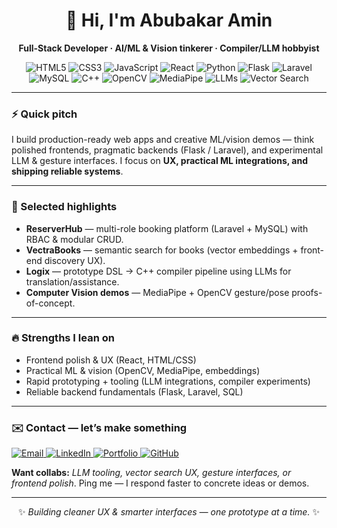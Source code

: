 <!-- Paste this into README.md of repo named: AbubakarAmin -->

<div align="center">

# 👋 Hi, I'm **Abubakar Amin**

**Full-Stack Developer · AI/ML & Vision tinkerer · Compiler/LLM hobbyist**

<!-- Skills row (top) -->
<p>
  <img alt="HTML5" src="https://img.shields.io/badge/HTML5-%23E34F26?style=for-the-badge&logo=html5&logoColor=white"/>
  <img alt="CSS3" src="https://img.shields.io/badge/CSS3-%231572B6?style=for-the-badge&logo=css3&logoColor=white"/>
  <img alt="JavaScript" src="https://img.shields.io/badge/JavaScript-%23F7DF1E?style=for-the-badge&logo=javascript&logoColor=black"/>
  <img alt="React" src="https://img.shields.io/badge/React-%2361DAFB?style=for-the-badge&logo=react&logoColor=black"/>
  <img alt="Python" src="https://img.shields.io/badge/Python-%2314354C?style=for-the-badge&logo=python&logoColor=white"/>
  <img alt="Flask" src="https://img.shields.io/badge/Flask-%23000?style=for-the-badge&logo=flask&logoColor=white"/>
  <img alt="Laravel" src="https://img.shields.io/badge/Laravel-%23FF2D20?style=for-the-badge&logo=laravel&logoColor=white"/>
  <img alt="MySQL" src="https://img.shields.io/badge/MySQL-%230070A0?style=for-the-badge&logo=mysql&logoColor=white"/>
  <img alt="C++" src="https://img.shields.io/badge/C++-%2300599C?style=for-the-badge&logo=c%2B%2B&logoColor=white"/>
  <img alt="OpenCV" src="https://img.shields.io/badge/OpenCV-%23000000?style=for-the-badge&logo=opencv&logoColor=white"/>
  <img alt="MediaPipe" src="https://img.shields.io/badge/MediaPipe-%233A3A3A?style=for-the-badge&logo=google&logoColor=white"/>
  <img alt="LLMs" src="https://img.shields.io/badge/LLMs-%23FF7A00?style=for-the-badge"/>
  <img alt="Vector Search" src="https://img.shields.io/badge/Vector_Search-%23007ACC?style=for-the-badge"/>
</p>

</div>

---

### ⚡ Quick pitch
I build production-ready web apps and creative ML/vision demos — think polished frontends, pragmatic backends (Flask / Laravel), and experimental LLM & gesture interfaces. I focus on **UX, practical ML integrations, and shipping reliable systems**.

---

### 🔭 Selected highlights
- **ReserverHub** — multi-role booking platform (Laravel + MySQL) with RBAC & modular CRUD.  
- **VectraBooks** — semantic search for books (vector embeddings + front-end discovery UX).  
- **Logix** — prototype DSL → C++ compiler pipeline using LLMs for translation/assistance.  
- **Computer Vision demos** — MediaPipe + OpenCV gesture/pose proofs-of-concept.

---

### 🔥 Strengths I lean on
- Frontend polish & UX (React, HTML/CSS)  
- Practical ML & vision (OpenCV, MediaPipe, embeddings)  
- Rapid prototyping + tooling (LLM integrations, compiler experiments)  
- Reliable backend fundamentals (Flask, Laravel, SQL)

---

### ✉️ Contact — let’s make something
<p>
  <a href="mailto:abubakaramin100@gmail.com">
    <img alt="Email" src="https://img.shields.io/badge/Email-✉️%20abubakaramin100@gmail.com-1DA1F2?style=for-the-badge&logo=gmail&logoColor=white"/>
  </a>
  <a href="https://www.linkedin.com/in/developer-abubakar-amin/">
    <img alt="LinkedIn" src="https://img.shields.io/badge/LinkedIn-Connect-blue?style=for-the-badge&logo=linkedin&logoColor=white"/>
  </a>
  <a href="https://abubakardemo2.netlify.app/">
    <img alt="Portfolio" src="https://img.shields.io/badge/Portfolio-Demos%20&%20Live%20Builds-ff69b4?style=for-the-badge"/>
  </a>
  <a href="https://github.com/AbubakarAmin">
    <img alt="GitHub" src="https://img.shields.io/badge/GitHub-Repo%20Catalogue-181717?style=for-the-badge&logo=github&logoColor=white"/>
  </a>
</p>

**Want collabs:** _LLM tooling, vector search UX, gesture interfaces, or frontend polish_. Ping me — I respond faster to concrete ideas or demos.

---

<p align="center">✨ <em>Building cleaner UX & smarter interfaces — one prototype at a time.</em> ✨</p>

